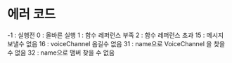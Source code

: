 # 에러 코드

-1 : 실행전 
0 : 올바른 실행 
1 : 함수 레퍼런스 부족
2 : 함수 레퍼런스 초과
15 : 메시지 보낼수 없음
16 : voiceChannel 옴길수 없음
31 : name으로 VoiceChannel 을 찾을 수 없음
32 : name으로 맴버 찾을 수 없음
